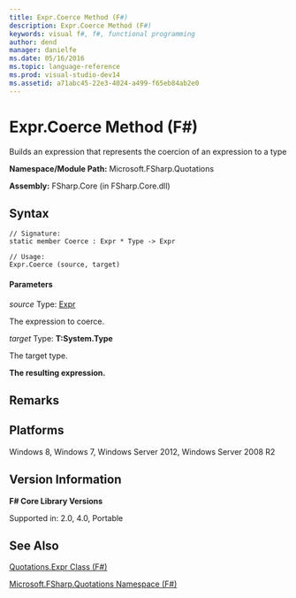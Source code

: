 ```yaml
---
title: Expr.Coerce Method (F#)
description: Expr.Coerce Method (F#)
keywords: visual f#, f#, functional programming
author: dend
manager: danielfe
ms.date: 05/16/2016
ms.topic: language-reference
ms.prod: visual-studio-dev14
ms.assetid: a71abc45-22e3-4024-a499-f65eb84ab2e0 
---
```


# Expr.Coerce Method (F#)

Builds an expression that represents the coercion of an expression to a type

**Namespace/Module Path:** Microsoft.FSharp.Quotations

**Assembly:** FSharp.Core (in FSharp.Core.dll)


## Syntax

```
// Signature:
static member Coerce : Expr * Type -> Expr

// Usage:
Expr.Coerce (source, target)
```

#### Parameters
*source*
Type: [Expr](http://msdn.microsoft.com/en-us/library/ed6a2caf-69d4-45c2-ab97-e9b3be9bce65)


The expression to coerce.


*target*
Type: **T:System.Type**


The target type.



**The resulting expression.**
## Remarks

## Platforms
Windows 8, Windows 7, Windows Server 2012, Windows Server 2008 R2


## Version Information
**F# Core Library Versions**

Supported in: 2.0, 4.0, Portable




## See Also
[Quotations.Expr Class &#40;F&#35;&#41;](Quotations.Expr-Class-%5BFSharp%5D.md)

[Microsoft.FSharp.Quotations Namespace &#40;F&#35;&#41;](Microsoft.FSharp.Quotations-Namespace-%5BFSharp%5D.md)


